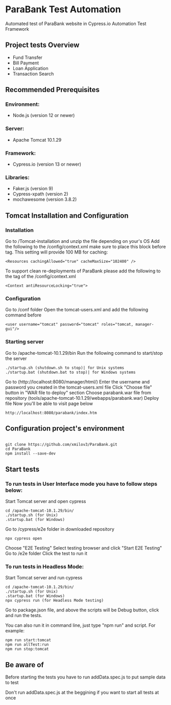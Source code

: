 # ParaBank Test Automation

Automated test of ParaBank website in Cypress.io Automation Test Framework

## Project tests Overview

- Fund Transfer
- Bill Payment
- Loan Application
- Transaction Search

## Recommended Prerequisites

### Environment:

- Node.js (version 12 or newer)

### Server:

- Apache Tomcat 10.1.29

### Framework:

- Cypress.io (version 13 or newer)

### Libraries:

- Faker.js (version 9)
- Cypress-xpath (version 2)
- mochawesome (version 3.8.2)

## Tomcat Installation and Configuration

### Installation

Go to /Tomcat-installation and unzip the file depending on your's OS
Add the following to the <tomcat install>/config/context.xml make sure to place this block before </Context> tag. This setting will provide 100 MB for caching:

```
<Resources cachingAllowed="true" cacheMaxSize="102400" />
```

To support clean re-deployments of ParaBank please add the following to the <Context> tag of the <tomcat install>/config/context.xml

```
<Context antiResourceLocking="true">
```

### Configuration

Go to /conf folder
Open the tomcat-users.xml and add the following command before </tomcat-users>

```
<user username="tomcat" password="tomcat" roles="tomcat, manager-gui"/>
```

### Starting server

Go to /apache-tomcat-10.1.29/bin
Run the following command to start/stop the server

```
./startup.sh (shutdown.sh to stop)| for Unix systems
./startup.bat (shutdown.bat to stop)| for Windows systems
```

Go to (http://localhost:8080/manager/html/)
Enter the username and password you created in the tomcat-users.xml file
Click "Choose file" button in "WAR file to deploy" section
Choose parabank.war file from repository (tools/apache-tomcat-10.1.29/webapps/parabank.war)
Deploy file
Now you'll be able to visit page below

```
http://localhost:8080/parabank/index.htm
```

## Configuration project's environment

```

git clone https://github.com/xmilov3/ParaBank.git
cd ParaBank
npm install --save-dev

```

## Start tests

### To run tests in User Interface mode you have to follow steps below:

Start Tomcat server and open cypress

```
cd /apache-tomcat-10.1.29/bin/
./startup.sh (for Unix)
.startup.bat (for Windows)
```

Go to /cypress/e2e folder in downloaded repository

```
npx cypress open
```

Choose "E2E Testing"
Select testing browser and click "Start E2E Testing"
Go to /e2e folder
Click the test to run it

### To run tests in Headless Mode:

Start Tomcat server and run cypress

```
cd /apache-tomcat-10.1.29/bin/
./startup.sh (for Unix)
.startup.bat (for Windows)
npx cypress run (for Headless Mode testing)
```

Go to package.json file, and above the scripts will be Debug button, click and run the tests.

You can also run it in command line, just type "npm run" and script. For example:

```
npm run start:tomcat
npm run allTest:run
npm run stop:tomcat
```

## Be aware of

Before starting the tests you have to run addData.spec.js to put sample data to test

Don't run addData.spec.js at the beggining if you want to start all tests at once
